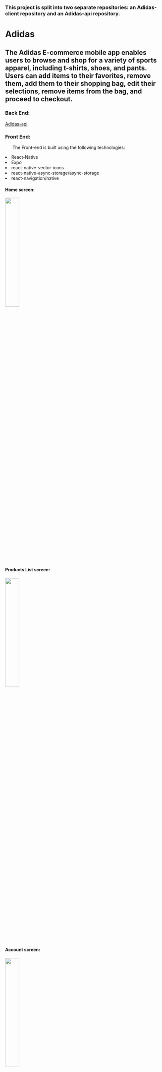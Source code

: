 <h3>This project is split into two separate repositories: an Adidas-client repository and an Adidas-api repository. </h3>
<h1>Adidas</h1>
<h2>The Adidas E-commerce mobile app enables users to browse and shop for a variety of sports apparel, including t-shirts, shoes, and pants. Users can add items to their favorites, remove them, add them to their shopping bag, edit their selections, remove items from the bag, and proceed to checkout.</h2>

<h3>Back End:</h3>
<a href="https://github.com/mhdAlghazouli/adidas-api">Adidas-api</a>
<h3>Front End:</h3>
<ul>The Front-end is built using the following technologies:</ul>


<li>React-Native</li>
<li>Expo</li>
<li>react-native-vector-icons</li>
<li>react-native-async-storage/async-storage</li>
<li>react-navigation/native</li>

<h4>Home screen:</h4>
<img src="https://github.com/mhdAlghazouli/adidas-client/assets/94564835/08dc7927-4405-41d5-a32d-7ae47a6a7e9e" width="30%" height="30%"/>
</br>
<h4>Products List screen:</h4>
<img src="https://github.com/mhdAlghazouli/adidas-client/assets/94564835/d6937da2-3580-4f3c-ba2d-c98f27fe37d5" width="30%" height="30%"/>
</br>
<h4>Account screen:</h4>
<img src="https://github.com/mhdAlghazouli/adidas-client/assets/94564835/4c3c82d4-8af7-4ee8-9c93-7264440d86ea" width="30%" height="30%"/>
</br>
<h4>Login screen:</h4>
<img src="https://github.com/mhdAlghazouli/adidas-client/assets/94564835/b58bc598-ceb5-448d-9038-710bd1fea4ec" width="30%" height="30%"/>
</br>
<h4>Signup screen:</h4>
<img src="https://github.com/mhdAlghazouli/adidas-client/assets/94564835/6a3b1807-a138-4763-a477-76eb4170abcd" width="30%" height="30%"/>
</br>
<h4>Update User screen:</h4>
<img src="https://github.com/mhdAlghazouli/adidas-client/assets/94564835/dfac4051-8895-4b18-8506-33dbc00ac0b0" width="30%" height="30%"/>
</br>
<h4>Bag screen:</h4>
<img src="https://github.com/mhdAlghazouli/adidas-client/assets/94564835/87638eed-6a8a-4707-8221-92fafffc4dcb" width="30%" height="30%"/>
</br>
<h4>Favorite screen:</h4>
<img src="https://github.com/mhdAlghazouli/adidas-client/assets/94564835/d2a6b613-44d9-4c70-977b-193987325b12" width="30%" height="30%"/>
</br>
<h4>Product Details screen:</h4>
<img src="https://github.com/mhdAlghazouli/adidas-client/assets/94564835/9c01878c-57ef-4e8b-9faa-31e218ad8f14" width="30%" height="30%"/>


<h3>The application's Frontend is deployed at "Still Working On this"</h3>


<h3>How to run the application locally?</h3>
<ul>Clone the Adidas-client repository to your local machine:
<li>git clone https://github.com/mhdAlghazouli/adidas-client.git
</li>
</ul>
<ul>Navigate to the cloned directory:
<li>cd adidas-client
</li>
</ul>
<ul>Install dependencies using npm or yarn:
<li>npm install</li> or <li>yarn install</li>
</ul>
<ul>
  Ensure that you have Expo CLI installed globally. If not, you can install it using npm or yarn:
  <li>npm install -g expo-cli</li> or <li>yarn global add expo-cli</li>
</ul>
<ul>Start the Expo development server:
<li>expo start</li>
</ul>
<ul>Open the Expo Go app on your iOS or Android device.</ul>
<ul>Use the Expo Go app to scan the QR code displayed in the terminal or in the browser that opens after running expo start.</ul>
<ul>The app should now be running on your device.</ul>

<h3>Contribution</h3>
<p>Feel free to contribute to the development of Adidas by opening a pull request or creating an issue.</p>

<h3>License</h3>
<p><b>Adidas</b> is open source and released under the MIT License.</p>



